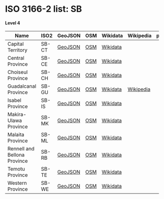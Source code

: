 # ISO 3166-2 list: SB


#### Level 4
Name | ISO2 | GeoJSON | OSM | Wikidata | Wikipedia | population 
--- | --- | --- | --- | --- | --- | --: 
Capital Territory | SB-CT | [GeoJSON](../../export/geojson/q7/iso2/SB/SB-CT.geojson) | [OSM](https://www.openstreetmap.org/relation/2536278) | [Wikidata](https://www.wikidata.org/wiki/Q40921) |  | 84,520
Central Province | SB-CE | [GeoJSON](../../export/geojson/q7/iso2/SB/SB-CE.geojson) | [OSM](https://www.openstreetmap.org/relation/2536258) | [Wikidata](https://www.wikidata.org/wiki/Q293722) |  | 
Choiseul Province | SB-CH | [GeoJSON](../../export/geojson/q7/iso2/SB/SB-CH.geojson) | [OSM](https://www.openstreetmap.org/relation/2536259) | [Wikidata](https://www.wikidata.org/wiki/Q399063) |  | 
Guadalcanal Province | SB-GU | [GeoJSON](../../export/geojson/q7/iso2/SB/SB-GU.geojson) | [OSM](https://www.openstreetmap.org/relation/2536260) | [Wikidata](https://www.wikidata.org/wiki/Q760888) | [Wikipedia](http://en.wikipedia.org/wiki/en%3AGuadalcanal%20Province) | 
Isabel Province | SB-IS | [GeoJSON](../../export/geojson/q7/iso2/SB/SB-IS.geojson) | [OSM](https://www.openstreetmap.org/relation/2536261) | [Wikidata](https://www.wikidata.org/wiki/Q1139082) |  | 
Makira-Ulawa Province | SB-MK | [GeoJSON](../../export/geojson/q7/iso2/SB/SB-MK.geojson) | [OSM](https://www.openstreetmap.org/relation/2536262) | [Wikidata](https://www.wikidata.org/wiki/Q1116700) |  | 
Malaita Province | SB-ML | [GeoJSON](../../export/geojson/q7/iso2/SB/SB-ML.geojson) | [OSM](https://www.openstreetmap.org/relation/2536263) | [Wikidata](https://www.wikidata.org/wiki/Q1190896) |  | 
Rennell and Bellona Province | SB-RB | [GeoJSON](../../export/geojson/q7/iso2/SB/SB-RB.geojson) | [OSM](https://www.openstreetmap.org/relation/2536264) | [Wikidata](https://www.wikidata.org/wiki/Q1051475) |  | 
Temotu Province | SB-TE | [GeoJSON](../../export/geojson/q7/iso2/SB/SB-TE.geojson) | [OSM](https://www.openstreetmap.org/relation/2536265) | [Wikidata](https://www.wikidata.org/wiki/Q936088) |  | 
Western Province | SB-WE | [GeoJSON](../../export/geojson/q7/iso2/SB/SB-WE.geojson) | [OSM](https://www.openstreetmap.org/relation/2536266) | [Wikidata](https://www.wikidata.org/wiki/Q150325) |  | 
